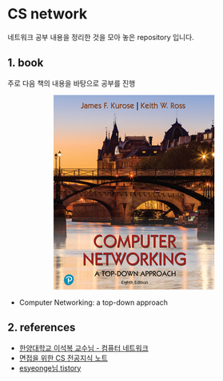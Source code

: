 # CS network

네트워크 공부 내용을 정리한 것을 모아 놓은 repository 입니다.

## 1. book

주로 다음 책의 내용을 바탕으로 공부를 진행

<p align="center">
  <img src="./resource/common/computer-top.PNG"/>
</p>

- Computer Networking: a top-down approach

## 2. references

- [한양대학교 이석복 교수님 - 컴퓨터 네트워크](http://www.kocw.net/home/search/kemView.do?kemId=1312397)
- [면접을 위한 CS 전공지식 노트](https://shopping.interpark.com/product/productInfo.do?prdNo=9390719561&gclid=Cj0KCQjwof6WBhD4ARIsAOi65aiDYQ2vAtCD6CxfcM5vPnEvetAwzIPLkhkHMHZZ_NLXlFX-hgRxMxAaAvD6EALw_wcB)
- [esyeonge님 tistory](https://esyeonge.tistory.com/category/%EA%B3%B5%EB%B6%80/%EB%84%A4%ED%8A%B8%EC%9B%8C%ED%81%AC)
